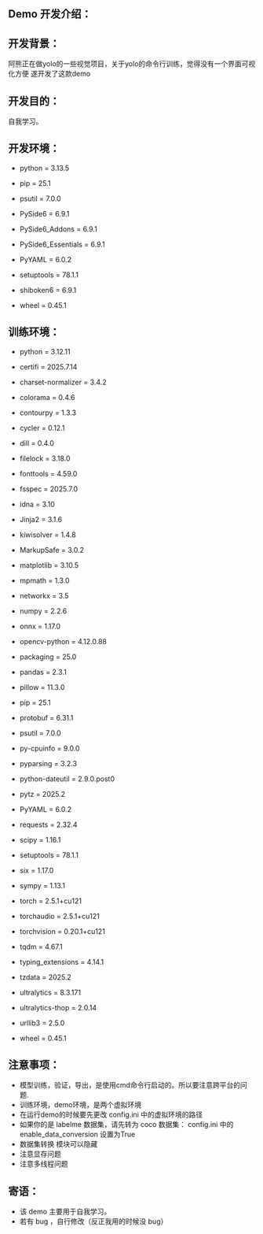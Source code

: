 Demo 开发介绍：
---
## 开发背景：
阿熊正在做yolo的一些视觉项目，关于yolo的命令行训练，觉得没有一个界面可视化方便
遂开发了这款demo

## 开发目的：
自我学习。

## 开发环境：
- python = 3.13.5

- pip = 25.1
- psutil = 7.0.0
- PySide6 = 6.9.1
- PySide6_Addons = 6.9.1
- PySide6_Essentials = 6.9.1
- PyYAML = 6.0.2
- setuptools = 78.1.1
- shiboken6 = 6.9.1
- wheel = 0.45.1

## 训练环境：
- python = 3.12.11

- certifi = 2025.7.14
- charset-normalizer = 3.4.2
- colorama = 0.4.6
- contourpy = 1.3.3
- cycler = 0.12.1
- dill = 0.4.0
- filelock = 3.18.0
- fonttools = 4.59.0
- fsspec = 2025.7.0
- idna = 3.10
- Jinja2 = 3.1.6
- kiwisolver = 1.4.8
- MarkupSafe = 3.0.2
- matplotlib = 3.10.5
- mpmath = 1.3.0
- networkx = 3.5
- numpy = 2.2.6
- onnx = 1.17.0
- opencv-python = 4.12.0.88
- packaging = 25.0
- pandas = 2.3.1
- pillow = 11.3.0
- pip = 25.1
- protobuf = 6.31.1
- psutil = 7.0.0
- py-cpuinfo = 9.0.0
- pyparsing = 3.2.3
- python-dateutil = 2.9.0.post0
- pytz = 2025.2
- PyYAML = 6.0.2
- requests = 2.32.4
- scipy = 1.16.1
- setuptools = 78.1.1
- six = 1.17.0
- sympy = 1.13.1
- torch = 2.5.1+cu121
- torchaudio = 2.5.1+cu121
- torchvision = 0.20.1+cu121
- tqdm = 4.67.1
- typing_extensions = 4.14.1
- tzdata = 2025.2
- ultralytics = 8.3.171
- ultralytics-thop = 2.0.14
- urllib3 = 2.5.0
- wheel = 0.45.1

## 注意事项：
- 模型训练，验证，导出，是使用cmd命令行启动的。所以要注意跨平台的问题.
- 训练环境，demo环境，是两个虚拟环境
- 在运行demo的时候要先更改 config.ini 中的虚拟环境的路径
- 如果你的是 labelme 数据集，请先转为 coco 数据集： config.ini 中的 enable_data_conversion 设置为True
- 数据集转换 模块可以隐藏
- 注意显存问题
- 注意多线程问题

## 寄语：
- 该 demo 主要用于自我学习。
- 若有 bug ，自行修改（反正我用的时候没 bug）